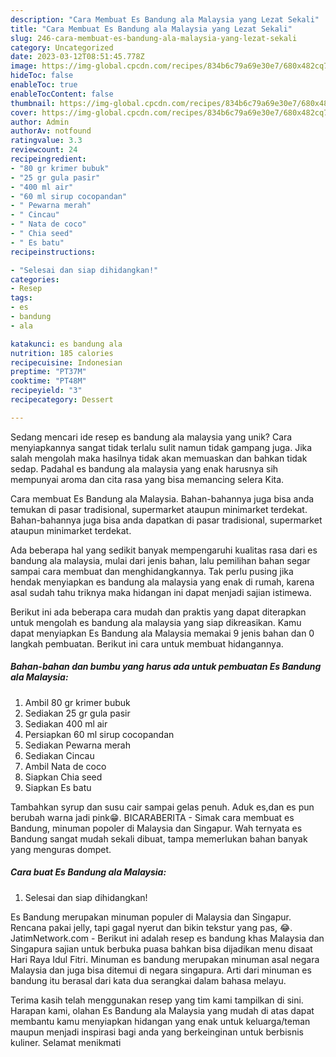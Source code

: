 ```yaml
---
description: "Cara Membuat Es Bandung ala Malaysia yang Lezat Sekali"
title: "Cara Membuat Es Bandung ala Malaysia yang Lezat Sekali"
slug: 246-cara-membuat-es-bandung-ala-malaysia-yang-lezat-sekali
category: Uncategorized
date: 2023-03-12T08:51:45.778Z
image: https://img-global.cpcdn.com/recipes/834b6c79a69e30e7/680x482cq70/es-bandung-ala-malaysia-foto-resep-utama.jpg
hideToc: false
enableToc: true
enableTocContent: false
thumbnail: https://img-global.cpcdn.com/recipes/834b6c79a69e30e7/680x482cq70/es-bandung-ala-malaysia-foto-resep-utama.jpg
cover: https://img-global.cpcdn.com/recipes/834b6c79a69e30e7/680x482cq70/es-bandung-ala-malaysia-foto-resep-utama.jpg
author: Admin
authorAv: notfound
ratingvalue: 3.3
reviewcount: 24
recipeingredient:
- "80 gr krimer bubuk"
- "25 gr gula pasir"
- "400 ml air"
- "60 ml sirup cocopandan"
- " Pewarna merah"
- " Cincau"
- " Nata de coco"
- " Chia seed"
- " Es batu"
recipeinstructions:

- "Selesai dan siap dihidangkan!"
categories:
- Resep
tags:
- es
- bandung
- ala

katakunci: es bandung ala 
nutrition: 185 calories
recipecuisine: Indonesian
preptime: "PT37M"
cooktime: "PT48M"
recipeyield: "3"
recipecategory: Dessert

---
```





Sedang mencari ide resep es bandung ala malaysia yang unik? Cara menyiapkannya sangat tidak terlalu sulit namun tidak gampang juga. Jika salah mengolah maka hasilnya tidak akan memuaskan dan bahkan tidak sedap. Padahal es bandung ala malaysia yang enak harusnya sih mempunyai aroma dan cita rasa yang bisa memancing selera Kita.





Cara membuat Es Bandung ala Malaysia. Bahan-bahannya juga bisa anda temukan di pasar tradisional, supermarket ataupun minimarket terdekat. Bahan-bahannya juga bisa anda dapatkan di pasar tradisional, supermarket ataupun minimarket terdekat.

Ada beberapa hal yang sedikit banyak mempengaruhi kualitas rasa dari es bandung ala malaysia, mulai dari jenis bahan, lalu pemilihan bahan segar sampai cara membuat dan menghidangkannya. Tak perlu pusing jika hendak menyiapkan es bandung ala malaysia yang enak di rumah, karena asal sudah tahu triknya maka hidangan ini dapat menjadi sajian istimewa.






Berikut ini ada beberapa cara mudah dan praktis yang dapat diterapkan untuk mengolah es bandung ala malaysia yang siap dikreasikan. Kamu dapat menyiapkan Es Bandung ala Malaysia memakai 9 jenis bahan dan 0 langkah pembuatan. Berikut ini cara untuk membuat hidangannya.

<!--inarticleads1-->

##### Bahan-bahan dan bumbu yang harus ada untuk pembuatan Es Bandung ala Malaysia:

1. Ambil 80 gr krimer bubuk
1. Sediakan 25 gr gula pasir
1. Sediakan 400 ml air
1. Persiapkan 60 ml sirup cocopandan
1. Sediakan  Pewarna merah
1. Sediakan  Cincau
1. Ambil  Nata de coco
1. Siapkan  Chia seed
1. Siapkan  Es batu


Tambahkan syrup dan susu cair sampai gelas penuh. Aduk es,dan es pun berubah warna jadi pink😁. BICARABERITA - Simak cara membuat es Bandung, minuman popoler di Malaysia dan Singapur. Wah ternyata es Bandung sangat mudah sekali dibuat, tampa memerlukan bahan banyak yang menguras dompet. 

<!--inarticleads2-->

##### Cara buat Es Bandung ala Malaysia:


1. Selesai dan siap dihidangkan!

Es Bandung merupakan minuman populer di Malaysia dan Singapur. Rencana pakai jelly, tapi gagal nyerut dan bikin tekstur yang pas, 😂. JatimNetwork.com - Berikut ini adalah resep es bandung khas Malaysia dan Singapura sajian untuk berbuka puasa bahkan bisa dijadikan menu disaat Hari Raya Idul Fitri. Minuman es bandung merupakan minuman asal negara Malaysia dan juga bisa ditemui di negara singapura. Arti dari minuman es bandung itu berasal dari kata dua serangkai dalam bahasa melayu. 

Terima kasih telah menggunakan resep yang tim kami tampilkan di sini. Harapan kami, olahan Es Bandung ala Malaysia yang mudah di atas dapat membantu kamu menyiapkan hidangan yang enak untuk keluarga/teman maupun menjadi inspirasi bagi anda yang berkeinginan untuk berbisnis kuliner. Selamat menikmati

